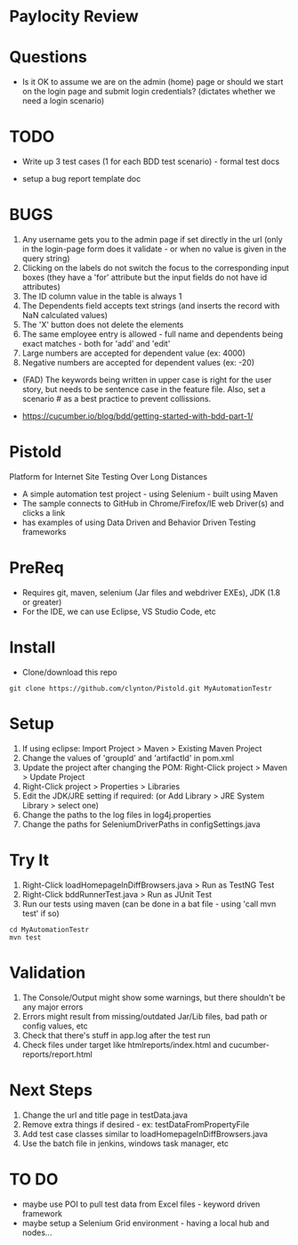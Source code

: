 # Paylocity Review

# Questions
* Is it OK to assume we are on the admin (home) page or should we start on the login page and submit login credentials? (dictates whether we need a login scenario)

# TODO
* Write up 3 test cases (1 for each BDD test scenario) - formal test docs
- setup a bug report template doc

# BUGS
1. Any username gets you to the admin page if set directly in the url
    (only in the login-page form does it validate - or when no value is given in the query string)
2. Clicking on the labels do not switch the focus to the corresponding input boxes 
    (they have a 'for' attribute but the input fields do not have id attributes)
3. The ID column value in the table is always 1
4. The Dependents field accepts text strings (and inserts the record with NaN calculated values)
5. The 'X' button does not delete the elements
6. The same employee entry is allowed - full name and dependents being exact matches - both for 'add' and 'edit'
7. Large numbers are accepted for dependent value (ex: 4000)
8. Negative numbers are accepted for dependent values (ex: -20)

* (FAD) The keywords being written in upper case is right for the user story, but needs to be sentence case in the feature file. Also, set a scenario # as a best practice to prevent collissions.
- https://cucumber.io/blog/bdd/getting-started-with-bdd-part-1/



# Pistold
Platform for Internet Site Testing Over Long Distances
- A simple automation test project - using Selenium - built using Maven
- The sample connects to GitHub in Chrome/Firefox/IE web Driver(s) and clicks a link
- has examples of using Data Driven and Behavior Driven Testing frameworks

# PreReq
* Requires git, maven, selenium (Jar files and webdriver EXEs), JDK (1.8 or greater)
* For the IDE, we can use Eclipse, VS Studio Code, etc

# Install

* Clone/download this repo

```shell
git clone https://github.com/clynton/Pistold.git MyAutomationTestr
```

# Setup
	
1. If using eclipse: Import Project > Maven > Existing Maven Project
2. Change the values of 'groupId' and 'artifactId' in pom.xml
3. Update the project after changing the POM: Right-Click project > Maven > Update Project
4. Right-Click project > Properties > Libraries
5. Edit the JDK/JRE setting if required: (or Add Library > JRE System Library > select one)
6. Change the paths to the log files in log4j.properties
7. Change the paths for SeleniumDriverPaths in configSettings.java

# Try It
1. Right-Click loadHomepageInDiffBrowsers.java > Run as TestNG Test
2. Right-Click bddRunnerTest.java > Run as JUnit Test
3. Run our tests using maven (can be done in a bat file - using 'call mvn test' if so)

```dos
cd MyAutomationTestr
mvn test
```

# Validation

1. The Console/Output might show some warnings, but there shouldn't be any major errors
2. Errors might result from missing/outdated Jar/Lib files, bad path or config values, etc
3. Check that there's stuff in app.log after the test run
4. Check files under target like htmlreports/index.html and cucumber-reports/report.html

# Next Steps

1. Change the url and title page in testData.java
2. Remove extra things if desired - ex: testDataFromPropertyFile
3. Add test case classes similar to loadHomepageInDiffBrowsers.java
4. Use the batch file in jenkins, windows task manager, etc

# TO DO
- maybe use POI to pull test data from Excel files - keyword driven framework
- maybe setup a Selenium Grid environment - having a local hub and nodes... 

<br/><br/><br/>



